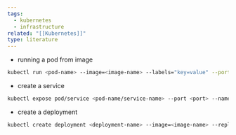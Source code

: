 ```yaml
---
tags:
  - kubernetes
  - infrastructure
related: "[[Kubernetes]]"
type: literature
---
```

- running a pod from image 
```bash
kubectl run <pod-name> --image=<image-name> --labels="key=value" --port=<port> --expose=true <this will create a clusterIp>
```

- create a service 
```bash
kubectl expose pod/service <pod-name/service-name> --port <port> --name <service name>
```


- create a deployment 
```bash 
kubectl create deployment <deployment-name> --image=<image-name> --replicas=<number-of-replicas>
```